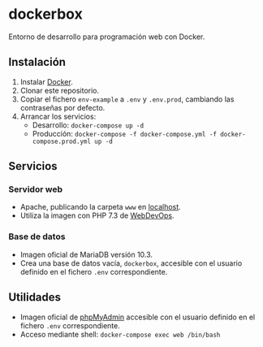 # dockerbox

Entorno de desarrollo para programación web con Docker.

## Instalación

1. Instalar [Docker](https://www.docker.com/get-started).
2. Clonar este repositorio.
3. Copiar el fichero `env-example` a `.env` y `.env.prod`, cambiando las contraseñas por defecto.
4. Arrancar los servicios:
   - Desarrollo: `docker-compose up -d`
   - Producción: `docker-compose -f docker-compose.yml -f docker-compose.prod.yml up -d`

## Servicios

### Servidor web

- Apache, publicando la carpeta `www` en [localhost](http://localhost/).
- Utiliza la imagen con PHP 7.3 de [WebDevOps](https://hub.docker.com/r/webdevops/php-apache-dev).

### Base de datos

- Imagen oficial de MariaDB versión 10.3.
- Crea una base de datos vacía, `dockerbox`, accesible con el usuario definido en el fichero `.env` correspondiente.

## Utilidades

- Imagen oficial de [phpMyAdmin](http://localhost:8080/) accesible con el usuario definido en el fichero `.env` correspondiente.
- Acceso mediante shell: `docker-compose exec web /bin/bash`
